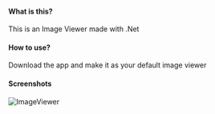 #### What is this?
This is an Image Viewer made with .Net

#### How to use?
Download the app and make it as your default image viewer

#### Screenshots
![ImageViewer](/docs/images/screenshot1.2.jpeg)
